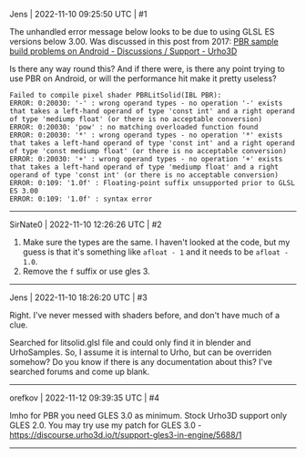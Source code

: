 Jens | 2022-11-10 09:25:50 UTC | #1

The unhandled error message below looks to be due to using GLSL ES versions below 3.00. Was discussed in this post from 2017:
 [PBR sample build problems on Android - Discussions / Support - Urho3D](https://discourse.urho3d.io/t/pbr-sample-build-problems-on-android/3837)

Is there any way round this? And if there were, is there any point trying to use PBR on  Android, or will the performance hit make it pretty useless?

```
Failed to compile pixel shader PBRLitSolid(IBL PBR):
ERROR: 0:20030: '-' : wrong operand types - no operation '-' exists that takes a left-hand operand of type 'const int' and a right operand of type 'mediump float' (or there is no acceptable conversion)
ERROR: 0:20030: 'pow' : no matching overloaded function found
ERROR: 0:20030: '*' : wrong operand types - no operation '*' exists that takes a left-hand operand of type 'const int' and a right operand of type 'const mediump float' (or there is no acceptable conversion)
ERROR: 0:20030: '+' : wrong operand types - no operation '+' exists that takes a left-hand operand of type 'mediump float' and a right operand of type 'const int' (or there is no acceptable conversion)
ERROR: 0:109: '1.0f' : Floating-point suffix unsupported prior to GLSL ES 3.00
ERROR: 0:109: '1.0f' : syntax error
```

-------------------------

SirNate0 | 2022-11-10 12:26:26 UTC | #2

1. Make sure the types are the same. I haven't looked at the code, but my guess is that it's something like `afloat - 1` and it needs to be `afloat - 1.0`.
2. Remove the `f` suffix or use gles 3.

-------------------------

Jens | 2022-11-10 18:26:20 UTC | #3

Right. I've never messed with shaders before, and don't have much of a clue.

Searched for litsolid.glsl file and could only find it in blender and UrhoSamples. So, I assume it is internal to Urho, but can be overriden somehow?
Do you know if there is any documentation about this? I've searched forums and come up blank.

-------------------------

orefkov | 2022-11-12 09:39:35 UTC | #4

Imho for PBR you need GLES 3.0 as minimum. Stock Urho3D support only GLES 2.0.
You may try use my patch for GLES 3.0 - https://discourse.urho3d.io/t/support-gles3-in-engine/5688/1

-------------------------

